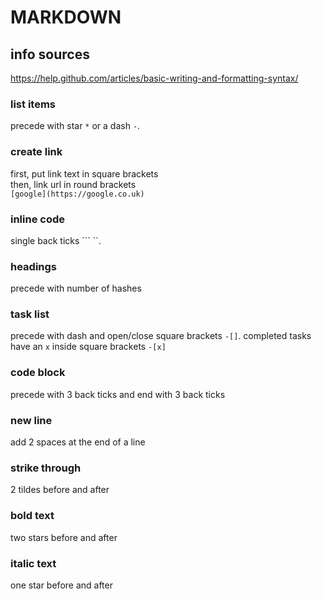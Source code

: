 # MARKDOWN #

## info sources ##
https://help.github.com/articles/basic-writing-and-formatting-syntax/

### list items ###
precede with star `*` or a dash `-`.

### create link ###
first, put link text in square brackets   
then, link url in round brackets  
`[google](https://google.co.uk)`

### inline code ###
single back ticks ``` ``.

### headings ###
precede with number of hashes

### task list ###
precede with dash and open/close square brackets `-[]`. completed tasks have an `x` inside square brackets `-[x]`

### code block ###
precede with 3 back ticks and end with 3 back ticks

### new line ###
add 2 spaces at the end of a line

### strike through ###
2 tildes before and after

### bold text ###
two stars before and after

### italic text ###
one star before and after

